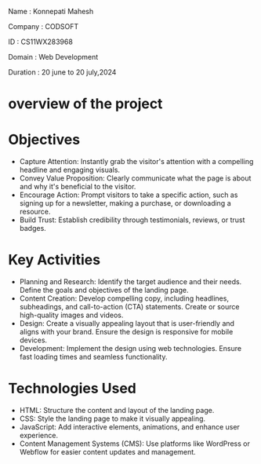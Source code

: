 Name : Konnepati Mahesh

Company : CODSOFT

ID : CS11WX283968

Domain : Web Development

Duration : 20 june to 20 july,2024

# overview of the project #

# Objectives #

* Capture Attention: Instantly grab the visitor's attention with a compelling headline and engaging visuals.
* Convey Value Proposition: Clearly communicate what the page is about and why it's beneficial to the visitor.
* Encourage Action: Prompt visitors to take a specific action, such as signing up for a newsletter, making a purchase, or downloading a 
  resource.
* Build Trust: Establish credibility through testimonials, reviews, or trust badges.
 
# Key Activities #

 * Planning and Research: Identify the target audience and their needs. Define the goals and objectives of the landing page.
 * Content Creation: Develop compelling copy, including headlines, subheadings, and call-to-action (CTA) statements. Create or source 
   high-quality images and videos.
 * Design: Create a visually appealing layout that is user-friendly and aligns with your brand. Ensure the design is responsive for 
   mobile devices.
 * Development: Implement the design using web technologies. Ensure fast loading times and seamless functionality.

# Technologies Used #

 *  HTML: Structure the content and layout of the landing page.
 * CSS: Style the landing page to make it visually appealing.
 * JavaScript: Add interactive elements, animations, and enhance user experience.
 * Content Management Systems (CMS): Use platforms like WordPress or Webflow for easier content updates and management.
 

